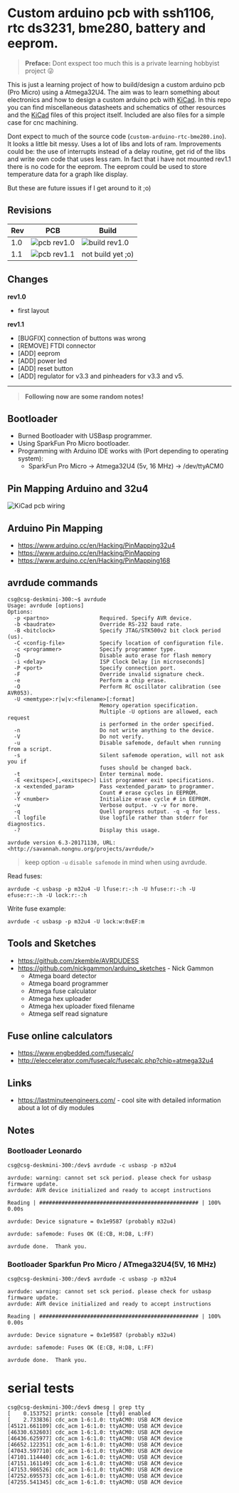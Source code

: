 # Custom arduino pcb with ssh1106, rtc ds3231, bme280, battery and eeprom.

> **Preface:** Dont exspect too much this is a private learning hobbyist project 😜

This is just a learning project of how to build/design a custom arduino pcb (Pro Micro) using a Atmega32U4.
The aim was to learn something about electronics and how to design a custom arduino pcb with [KiCad](https://kicad-pcb.org/).
In this repo you can find miscellaneous datasheets and schematics of other resources and the [KiCad](https://kicad-pcb.org/) files of this project itself. Included are also files for a simple case for cnc machining.

Dont expect to much of the source code (```custom-arduino-rtc-bme280.ino```). It looks a little bit messy. Uses a lot of libs and lots of ram. Improvements could be: the use of interrupts instead of a delay routine, get rid of the libs and write own code that uses less ram. In fact that i have not mounted rev1.1 there is no code for the eeprom. The eeprom could be used to store temperature data for a graph like display.

But these are future issues if I get around to it ;o)

## Revisions

Rev | PCB                                          | Build
--- |----------------------------------------------| ---
1.0 | ![pcb rev1.0](doc/custom-arduino-rev1.0.jpg) | ![build rev1.0](doc/custom-arduino-rev1.0-build.jpg)
1.1 | ![pcb rev1.1](doc/custom-arduino-rev1.1.jpg) | not build yet ;o)

## Changes

**rev1.0**
* first layout

**rev1.1**
* [BUGFIX] connection of buttons was wrong
* [REMOVE] FTDI connector
* [ADD] eeprom
* [ADD] power led
* [ADD] reset button
* [ADD] regulator for v3.3 and pinheaders for v3.3 and v5.

---

> **Following now are some random notes!**

## Bootloader

* Burned Bootloader with USBasp programmer.
* Using SparkFun Pro Micro bootloader.
* Programming with Arduino IDE works with (Port depending to operating system):
  * SparkFun Pro Micro -> Atmega32U4 (5v, 16 MHz) -> /dev/ttyACM0

## Pin Mapping Arduino and 32u4

![KiCad pcb wiring](images/atmel-atmega32u4-pinout-diagram.png)

## Arduino Pin Mapping

* https://www.arduino.cc/en/Hacking/PinMapping32u4
* https://www.arduino.cc/en/Hacking/PinMapping
* https://www.arduino.cc/en/Hacking/PinMapping168

## avrdude commands

```shell script
csg@csg-deskmini-300:~$ avrdude 
Usage: avrdude [options]
Options:
  -p <partno>                Required. Specify AVR device.
  -b <baudrate>              Override RS-232 baud rate.
  -B <bitclock>              Specify JTAG/STK500v2 bit clock period (us).
  -C <config-file>           Specify location of configuration file.
  -c <programmer>            Specify programmer type.
  -D                         Disable auto erase for flash memory
  -i <delay>                 ISP Clock Delay [in microseconds]
  -P <port>                  Specify connection port.
  -F                         Override invalid signature check.
  -e                         Perform a chip erase.
  -O                         Perform RC oscillator calibration (see AVR053). 
  -U <memtype>:r|w|v:<filename>[:format]
                             Memory operation specification.
                             Multiple -U options are allowed, each request
                             is performed in the order specified.
  -n                         Do not write anything to the device.
  -V                         Do not verify.
  -u                         Disable safemode, default when running from a script.
  -s                         Silent safemode operation, will not ask you if
                             fuses should be changed back.
  -t                         Enter terminal mode.
  -E <exitspec>[,<exitspec>] List programmer exit specifications.
  -x <extended_param>        Pass <extended_param> to programmer.
  -y                         Count # erase cycles in EEPROM.
  -Y <number>                Initialize erase cycle # in EEPROM.
  -v                         Verbose output. -v -v for more.
  -q                         Quell progress output. -q -q for less.
  -l logfile                 Use logfile rather than stderr for diagnostics.
  -?                         Display this usage.

avrdude version 6.3-20171130, URL: <http://savannah.nongnu.org/projects/avrdude/>
```
 > keep option ```-u``` ```disable safemode``` in mind when using avrdude.

Read fuses:

```avrdude -c usbasp -p m32u4 -U lfuse:r:-:h -U hfuse:r:-:h -U efuse:r:-:h -U lock:r:-:h```

Write fuse example: 

```avrdude -c usbasp -p m32u4 -U lock:w:0xEF:m```

## Tools and Sketches

* https://github.com/zkemble/AVRDUDESS
* https://github.com/nickgammon/arduino_sketches - Nick Gammon
  * Atmega board detector
  * Atmega board programmer
  * Atmega fuse calculator
  * Atmega hex uploader
  * Atmega hex uploader fixed filename
  * Atmega self read signature

## Fuse online calculators

* https://www.engbedded.com/fusecalc/
* http://eleccelerator.com/fusecalc/fusecalc.php?chip=atmega32u4

## Links

* https://lastminuteengineers.com/ - cool site with detailed information about a lot of diy modules

## Notes

### Bootloader Leonardo

```shell script
csg@csg-deskmini-300:/dev$ avrdude -c usbasp -p m32u4 

avrdude: warning: cannot set sck period. please check for usbasp firmware update.
avrdude: AVR device initialized and ready to accept instructions

Reading | ################################################## | 100% 0.00s

avrdude: Device signature = 0x1e9587 (probably m32u4)

avrdude: safemode: Fuses OK (E:CB, H:D8, L:FF)

avrdude done.  Thank you.
```

### Bootloader Sparkfun Pro Micro / ATmega32U4(5V, 16 MHz)

```shell script
csg@csg-deskmini-300:/dev$ avrdude -c usbasp -p m32u4 

avrdude: warning: cannot set sck period. please check for usbasp firmware update.
avrdude: AVR device initialized and ready to accept instructions

Reading | ################################################## | 100% 0.00s

avrdude: Device signature = 0x1e9587 (probably m32u4)

avrdude: safemode: Fuses OK (E:CB, H:D8, L:FF)

avrdude done.  Thank you.
```

# serial tests

```shell script
csg@csg-deskmini-300:/dev$ dmesg | grep tty
[    0.153752] printk: console [tty0] enabled
[    2.733836] cdc_acm 1-6:1.0: ttyACM0: USB ACM device
[45121.661109] cdc_acm 1-6:1.0: ttyACM0: USB ACM device
[46330.632603] cdc_acm 1-6:1.0: ttyACM0: USB ACM device
[46436.625977] cdc_acm 1-6:1.0: ttyACM0: USB ACM device
[46652.122351] cdc_acm 1-6:1.0: ttyACM0: USB ACM device
[47043.597710] cdc_acm 1-6:1.0: ttyACM0: USB ACM device
[47101.114440] cdc_acm 1-6:1.0: ttyACM0: USB ACM device
[47151.161149] cdc_acm 1-6:1.0: ttyACM0: USB ACM device
[47153.986526] cdc_acm 1-6:1.0: ttyACM0: USB ACM device
[47252.695573] cdc_acm 1-6:1.0: ttyACM0: USB ACM device
[47255.541345] cdc_acm 1-6:1.0: ttyACM0: USB ACM device
```
